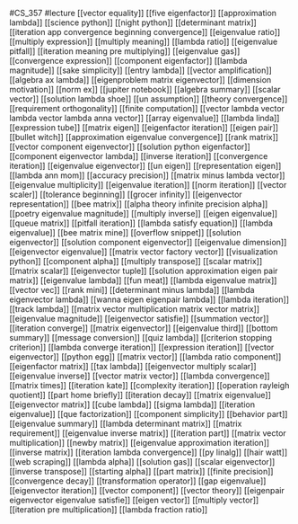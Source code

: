 #CS_357
#lecture
[[vector equality]]
[[five eigenfactor]]
[[approximation lambda]]
[[science python]]
[[night python]]
[[determinant matrix]]
[[iteration app convergence beginning convergence]]
[[eigenvalue ratio]]
[[multiply expression]]
[[multiply meaning]]
[[lambda ratio]]
[[eigenvalue pitfall]]
[[iteration meaning pre multiplying]]
[[eigenvalue gas]]
[[convergence expression]]
[[component eigenfactor]]
[[lambda magnitude]]
[[sake simplicity]]
[[entry lambda]]
[[vector amplification]]
[[algebra ax lambda]]
[[eigenproblem matrix eigenvector]]
[[dimension motivation]]
[[norm ex]]
[[jupiter notebook]]
[[algebra summary]]
[[scalar vector]]
[[solution lambda shoe]]
[[un assumption]]
[[theory convergence]]
[[requirement orthogonality]]
[[finite computation]]
[[vector lambda vector lambda vector lambda anna vector]]
[[array eigenvalue]]
[[lambda linda]]
[[expression tube]]
[[matrix eigen]]
[[eigenfactor iteration]]
[[eigen pair]]
[[bullet witch]]
[[approximation eigenvalue convergence]]
[[rank matrix]]
[[vector component eigenvector]]
[[solution python eigenfactor]]
[[component eigenvector lambda]]
[[inverse iteration]]
[[convergence iteration]]
[[eigenvalue eigenvector]]
[[un eigen]]
[[representation eigen]]
[[lambda ann mom]]
[[accuracy precision]]
[[matrix minus lambda vector]]
[[eigenvalue multiplicity]]
[[eigenvalue iteration]]
[[norm iteration]]
[[vector scaler]]
[[tolerance beginning]]
[[grocer infinity]]
[[eigenvector representation]]
[[bee matrix]]
[[alpha theory infinite precision alpha]]
[[poetry eigenvalue magnitude]]
[[multiply inverse]]
[[eigen eigenvalue]]
[[queue matrix]]
[[pitfall iteration]]
[[lambda satisfy equation]]
[[lambda eigenvalue]]
[[bee matrix mine]]
[[overflow snippet]]
[[solution eigenvector]]
[[solution component eigenvector]]
[[eigenvalue dimension]]
[[eigenvector eigenvalue]]
[[matrix vector factory vector]]
[[visualization python]]
[[component alpha]]
[[multiply transpose]]
[[scalar matrix]]
[[matrix scalar]]
[[eigenvector tuple]]
[[solution approximation eigen pair matrix]]
[[eigenvalue lambda]]
[[fun meat]]
[[lambda eigenvalue matrix]]
[[vector vec]]
[[rank mini]]
[[determinant minus lambda]]
[[lambda eigenvector lambda]]
[[wanna eigen eigenpair lambda]]
[[lambda iteration]]
[[track lambda]]
[[matrix vector multiplication matrix vector matrix]]
[[eigenvalue magnitude]]
[[eigenvector satisfie]]
[[summation vector]]
[[iteration converge]]
[[matrix eigenvector]]
[[eigenvalue third]]
[[bottom summary]]
[[message conversion]]
[[quiz lambda]]
[[criterion stopping criterion]]
[[lambda converge iteration]]
[[expression iteration]]
[[vector eigenvector]]
[[python egg]]
[[matrix vector]]
[[lambda ratio component]]
[[eigenfactor matrix]]
[[tax lambda]]
[[eigenvector multiply scalar]]
[[eigenvalue inverse]]
[[vector matrix vector]]
[[lambda convergence]]
[[matrix times]]
[[iteration kate]]
[[complexity iteration]]
[[operation rayleigh quotient]]
[[part home briefly]]
[[iteration decay]]
[[matrix eigenvalue]]
[[eigenvector matrix]]
[[cube lambda]]
[[sigma lambda]]
[[iteration eigenvalue]]
[[que factorization]]
[[component simplicity]]
[[behavior part]]
[[eigenvalue summary]]
[[lambda determinant matrix]]
[[matrix requirement]]
[[eigenvalue inverse matrix]]
[[iteration part]]
[[matrix vector multiplication]]
[[newby matrix]]
[[eigenvalue approximation iteration]]
[[inverse matrix]]
[[iteration lambda convergence]]
[[py linalg]]
[[hair watt]]
[[web scraping]]
[[lambda alpha]]
[[solution gas]]
[[scalar eigenvector]]
[[inverse transpose]]
[[starting alpha]]
[[part matrix]]
[[finite precision]]
[[convergence decay]]
[[transformation operator]]
[[gap eigenvalue]]
[[eigenvector iteration]]
[[vector component]]
[[vector theory]]
[[eigenpair eigenvector eigenvalue satisfie]]
[[eigen vector]]
[[multiply vector]]
[[iteration pre multiplication]]
[[lambda fraction ratio]]
